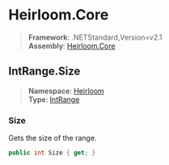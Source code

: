 # Heirloom.Core

> **Framework**: .NETStandard,Version=v2.1  
> **Assembly**: [Heirloom.Core][0]  

## IntRange.Size

> **Namespace**: [Heirloom][0]  
> **Type**: [IntRange][1]  

### Size

Gets the size of the range.

```cs
public int Size { get; }
```

[0]: ../../../Heirloom.Core.md
[1]: ../IntRange.md
